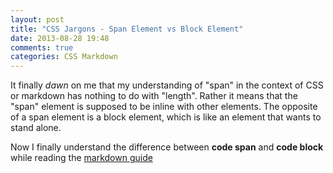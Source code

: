 ```yaml
---
layout: post
title: "CSS Jargons - Span Element vs Block Element"
date: 2013-08-28 19:48
comments: true
categories: CSS Markdown
---
```

It finally *dawn* on me that my understanding of "span" in the context of CSS or markdown has 
nothing to do with "length". Rather it means that the "span" element is supposed to be inline with
other elements. The opposite of a span element is a block element, which is like an element that wants
to stand alone.

Now I finally understand the difference between **code span** and **code block** while reading the 
[markdown guide][1]

[1]: http://daringfireball.net/projects/markdown/syntax